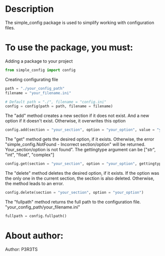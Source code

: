 Description
===========

The simple_config package is used to simplify working with configuration files.

To use the package, you must:
=============================

Adding a package to your project
```python
from simple_config import config
```

Creating configurating file
```python
path = "./your_config_path"
filename = "your_filename.ini"

# Default path = "./", filename = "config.ini"
config = config(path = path, filename = filename)
``` 

The "add" method creates a new section if it does not exist. And a new option if it doesn't exist. Otherwise, it overwrites this option 
```python
config.add(section = "your_section", option = "your_option", value = "your_value") 
```

The "get" method gets the desired option, if it exists. Otherwise, the error "simple_config.NotFound - Incorrect section/option" will be returned. Your_section/option is not found". The gettingtype argument can be ["str", "int", "float", "complex"]
```python
config.get(section = "your_section", option = "your_option", gettingtype = "str")
```

The "delete" method deletes the desired option, if it exists. If the option was the only one in the current section, the section is also deleted. Otherwise, the method leads to an error.
```python
config.delete(section = "your_section", option = "your_option")
```

The "fullpath" method returns the full path to the configuration file. "your_config_path/your_filename.ini"
```python
fullpath = config.fullpath()
```

About author:
=============
Author: P3R3TS

